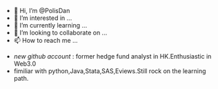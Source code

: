- 👋 Hi, I’m @PolisDan
- 👀 I’m interested in ...
- 🌱 I’m currently learning ...
- 💞️ I’m looking to collaborate on ...
- 📫 How to reach me ...

<!---
PolisDan/PolisDan is a ✨ special ✨ repository because its `README.md` (this file) appears on your GitHub profile.
You can click the Preview link to take a look at your changes.
--->

- *new github account* : former hedge fund analyst in HK.Enthusiastic in Web3.0
- fimiliar with python,Java,Stata,SAS,Eviews.Still rock on the learning path.
